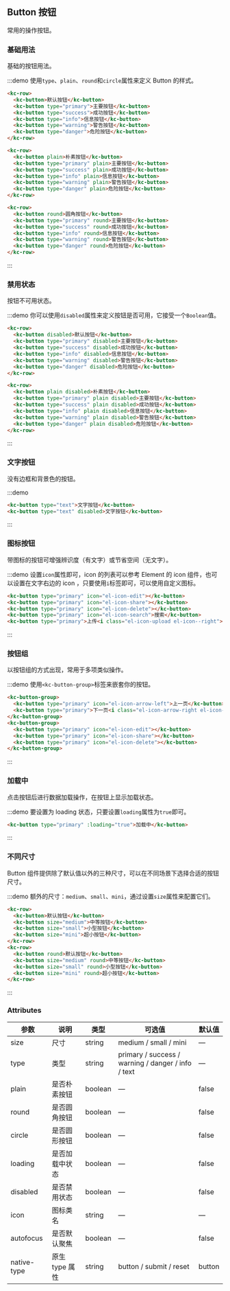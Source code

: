 <style lang="scss">
  .demo-block {
    div{
    	.el-row {
              margin-bottom: 20px;
            }
            .el-button + .el-button {
              margin-left: 10px;
            }
            .el-button-group {
              .el-button + .el-button {
                margin-left: 0;
              }

              & + .el-button-group {
                margin-left: 10px;
              }
            }
    }
  }
</style>

## Button 按钮
常用的操作按钮。

### 基础用法

基础的按钮用法。

:::demo 使用`type`、`plain`、`round`和`circle`属性来定义 Button 的样式。

```html
<kc-row>
  <kc-button>默认按钮</kc-button>
  <kc-button type="primary">主要按钮</kc-button>
  <kc-button type="success">成功按钮</kc-button>
  <kc-button type="info">信息按钮</kc-button>
  <kc-button type="warning">警告按钮</kc-button>
  <kc-button type="danger">危险按钮</kc-button>
</kc-row>

<kc-row>
  <kc-button plain>朴素按钮</kc-button>
  <kc-button type="primary" plain>主要按钮</kc-button>
  <kc-button type="success" plain>成功按钮</kc-button>
  <kc-button type="info" plain>信息按钮</kc-button>
  <kc-button type="warning" plain>警告按钮</kc-button>
  <kc-button type="danger" plain>危险按钮</kc-button>
</kc-row>

<kc-row>
  <kc-button round>圆角按钮</kc-button>
  <kc-button type="primary" round>主要按钮</kc-button>
  <kc-button type="success" round>成功按钮</kc-button>
  <kc-button type="info" round>信息按钮</kc-button>
  <kc-button type="warning" round>警告按钮</kc-button>
  <kc-button type="danger" round>危险按钮</kc-button>
</kc-row>

```
:::

### 禁用状态

按钮不可用状态。

:::demo 你可以使用`disabled`属性来定义按钮是否可用，它接受一个`Boolean`值。

```html
<kc-row>
  <kc-button disabled>默认按钮</kc-button>
  <kc-button type="primary" disabled>主要按钮</kc-button>
  <kc-button type="success" disabled>成功按钮</kc-button>
  <kc-button type="info" disabled>信息按钮</kc-button>
  <kc-button type="warning" disabled>警告按钮</kc-button>
  <kc-button type="danger" disabled>危险按钮</kc-button>
</kc-row>

<kc-row>
  <kc-button plain disabled>朴素按钮</kc-button>
  <kc-button type="primary" plain disabled>主要按钮</kc-button>
  <kc-button type="success" plain disabled>成功按钮</kc-button>
  <kc-button type="info" plain disabled>信息按钮</kc-button>
  <kc-button type="warning" plain disabled>警告按钮</kc-button>
  <kc-button type="danger" plain disabled>危险按钮</kc-button>
</kc-row>
```
:::

### 文字按钮

没有边框和背景色的按钮。

:::demo
```html
<kc-button type="text">文字按钮</kc-button>
<kc-button type="text" disabled>文字按钮</kc-button>
```
:::

### 图标按钮

带图标的按钮可增强辨识度（有文字）或节省空间（无文字）。

:::demo 设置`icon`属性即可，icon 的列表可以参考 Element 的 icon 组件，也可以设置在文字右边的 icon ，只要使用`i`标签即可，可以使用自定义图标。

```html
<kc-button type="primary" icon="el-icon-edit"></kc-button>
<kc-button type="primary" icon="el-icon-share"></kc-button>
<kc-button type="primary" icon="el-icon-delete"></kc-button>
<kc-button type="primary" icon="el-icon-search">搜索</kc-button>
<kc-button type="primary">上传<i class="el-icon-upload el-icon--right"></i></kc-button>
```
:::

### 按钮组

以按钮组的方式出现，常用于多项类似操作。

:::demo 使用`<kc-button-group>`标签来嵌套你的按钮。

```html
<kc-button-group>
  <kc-button type="primary" icon="el-icon-arrow-left">上一页</kc-button>
  <kc-button type="primary">下一页<i class="el-icon-arrow-right el-icon--right"></i></kc-button>
</kc-button-group>
<kc-button-group>
  <kc-button type="primary" icon="el-icon-edit"></kc-button>
  <kc-button type="primary" icon="el-icon-share"></kc-button>
  <kc-button type="primary" icon="el-icon-delete"></kc-button>
</kc-button-group>
```
:::

### 加载中

点击按钮后进行数据加载操作，在按钮上显示加载状态。

:::demo 要设置为 loading 状态，只要设置`loading`属性为`true`即可。

```html
<kc-button type="primary" :loading="true">加载中</kc-button>
```
:::

### 不同尺寸

Button 组件提供除了默认值以外的三种尺寸，可以在不同场景下选择合适的按钮尺寸。

:::demo 额外的尺寸：`medium`、`small`、`mini`，通过设置`size`属性来配置它们。

```html
<kc-row>
  <kc-button>默认按钮</kc-button>
  <kc-button size="medium">中等按钮</kc-button>
  <kc-button size="small">小型按钮</kc-button>
  <kc-button size="mini">超小按钮</kc-button>
</kc-row>
<kc-row>
  <kc-button round>默认按钮</kc-button>
  <kc-button size="medium" round>中等按钮</kc-button>
  <kc-button size="small" round>小型按钮</kc-button>
  <kc-button size="mini" round>超小按钮</kc-button>
</kc-row>
```
:::

### Attributes
| 参数      | 说明    | 类型      | 可选值       | 默认值   |
|---------- |-------- |---------- |-------------  |-------- |
| size     | 尺寸   | string  |   medium / small / mini            |    —     |
| type     | 类型   | string    |   primary / success / warning / danger / info / text |     —    |
| plain     | 是否朴素按钮   | boolean    | — | false   |
| round     | 是否圆角按钮   | boolean    | — | false   |
| circle     | 是否圆形按钮   | boolean    | — | false   |
| loading     | 是否加载中状态   | boolean    | — | false   |
| disabled  | 是否禁用状态    | boolean   | —   | false   |
| icon  | 图标类名 | string   |  —  |  —  |
| autofocus  | 是否默认聚焦 | boolean   |  —  |  false  |
| native-type | 原生 type 属性 | string | button / submit / reset | button |

